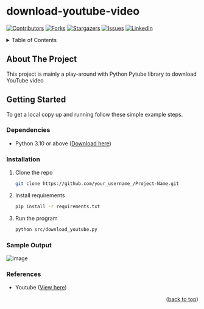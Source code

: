 <div id="top"></div>

# download-youtube-video
<!-- PROJECT SHIELDS -->
<!--
*** I'm using markdown "reference style" links for readability.
*** Reference links are enclosed in brackets [ ] instead of parentheses ( ).
*** See the bottom of this document for the declaration of the reference variables
*** for contributors-url, forks-url, etc. This is an optional, concise syntax you may use.
*** https://www.markdownguide.org/basic-syntax/#reference-style-links
-->
[![Contributors][contributors-shield]][contributors-url]
[![Forks][forks-shield]][forks-url]
[![Stargazers][stars-shield]][stars-url]
[![Issues][issues-shield]][issues-url]
[![LinkedIn][linkedin-shield]][linkedin-url]

<!-- TABLE OF CONTENTS -->
<details>
  <summary>Table of Contents</summary>
  <ol>
    <li>
      <a href="#about-the-project">About The Project</a>
    </li>
    <li>
      <a href="#getting-started">Getting Started</a>
      <ul>
        <li><a href="#dependencies">Dependencies</a></li>
        <li><a href="#installation">Installation</a></li>
        <li><a href="#sample-output">Sample Output</a></li>
      </ul>
    </li>
    <li>
      <a href="#references">References</a>
    </li>
  </ol>
</details>

<!-- ABOUT THE PROJECT -->
## About The Project

This project is mainly a play-around with Python Pytube library to download YouTube video

<!-- GETTING STARTED -->
## Getting Started

To get a local copy up and running follow these simple example steps.

### Dependencies

* Python 3.10 or above (<a href="https://www.python.org/downloads/">Download here</a>)

### Installation

1. Clone the repo
   ```sh
   git clone https://github.com/your_username_/Project-Name.git
   ```
2. Install requirements
   ```sh
   pip install -r requirements.txt
   ```
3. Run the program
   ```sh
   python src/download_youtube.py
   ```
   
### Sample Output
![image](https://user-images.githubusercontent.com/53973672/164883669-24b0fa24-95b6-4fe3-8663-e8651042b413.png)

   
### References
* Youtube (<a href="https://www.youtube.com/watch?v=NtzDjNhPZgU">View here</a>)

<p align="right">(<a href="#top">back to top</a>)</p>


<!-- MARKDOWN LINKS & IMAGES -->
<!-- https://www.markdownguide.org/basic-syntax/#reference-style-links -->
[contributors-shield]: https://img.shields.io/github/contributors/JamesOZJLOL/download-youtube-video.svg?style=for-the-badge
[contributors-url]: https://github.com/JamesOZJLOL/download-youtube-video/graphs/contributors
[forks-shield]: https://img.shields.io/github/forks/JamesOZJLOL/download-youtube-video.svg?style=for-the-badge
[forks-url]: https://github.com/JamesOZJLOL/download-youtube-video/network/members
[stars-shield]: https://img.shields.io/github/stars/JamesOZJLOL/download-youtube-video.svg?style=for-the-badge
[stars-url]: https://github.com/JamesOZJLOL/download-youtube-video/stargazers
[issues-shield]: https://img.shields.io/github/issues/JamesOZJLOL/download-youtube-video.svg?style=for-the-badge
[issues-url]: https://github.com/JamesOZJLOL/download-youtube-video/issues
[linkedin-shield]: https://img.shields.io/badge/-LinkedIn-black.svg?style=for-the-badge&logo=linkedin&colorB=555
[linkedin-url]: https://www.linkedin.com/in/ong-zi-jing/
